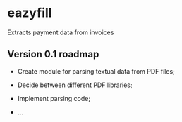 # eazyfill
Extracts payment data from invoices

## Version 0.1 roadmap

* Create module for parsing textual data from PDF files;

* Decide between different PDF libraries;

* Implement parsing code;

* ...
